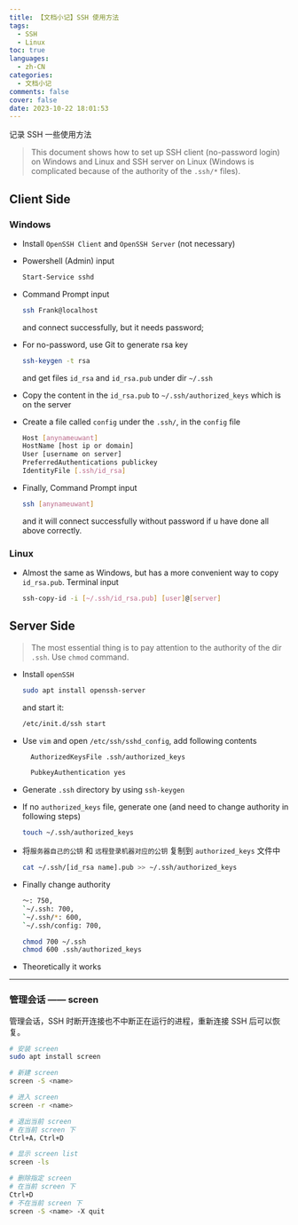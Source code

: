 ```yaml
---
title: 【文档小记】SSH 使用方法
tags:
  - SSH
  - Linux
toc: true
languages:
  - zh-CN
categories:
  - 文档小记
comments: false
cover: false
date: 2023-10-22 18:01:53
---
```


记录 SSH 一些使用方法

<!-- more -->

> This document shows how to set up SSH client (no-password login) on Windows and Linux and SSH server on Linux (Windows is complicated because of the authority of the `.ssh/*` files).  

## Client Side

### Windows

* Install `OpenSSH Client` and `OpenSSH Server` (not necessary)  

* Powershell (Admin) input   
  ```bash
  Start-Service sshd
  ```

* Command Prompt input   
  ```bash
  ssh Frank@localhost
  ```
  and connect successfully, but it needs password;

* For no-password, use Git to generate rsa key  
  ```bash
  ssh-keygen -t rsa
  ```
  and get files `id_rsa` and `id_rsa.pub` under dir `~/.ssh`

* Copy the content in the `id_rsa.pub` to  `~/.ssh/authorized_keys` which is on the server

* Create a file called `config` under the `.ssh/`, in the `config` file  
  ```bash
  Host [anynameuwant]
  HostName [host ip or domain]
  User [username on server]
  PreferredAuthentications publickey
  IdentityFile [.ssh/id_rsa]
  ```

* Finally, Command Prompt input  
  ```bash
  ssh [anynameuwant]
  ```
  and it will connect successfully without password if u have done all above correctly.  


### Linux
* Almost the same as Windows, but has a more convenient way to copy `id_rsa.pub`. Terminal input  
  ```bash
  ssh-copy-id -i [~/.ssh/id_rsa.pub] [user]@[server]
  ```


## Server Side
> The most essential thing is to pay attention to the authority of the dir `.ssh`. Use `chmod` command.

* Install `openSSH`  
  ```bash
  sudo apt install openssh-server
  ```
  and start it:  
  ```bash
  /etc/init.d/ssh start
  ```

* Use `vim` and open `/etc/ssh/sshd_config`, add following contents
  ```bash
    AuthorizedKeysFile .ssh/authorized_keys 
  
    PubkeyAuthentication yes
  ```

* Generate `.ssh` directory by using `ssh-keygen`

* If no `authorized_keys` file, generate one (and need to change authority in following steps)  
  ```bash
  touch ~/.ssh/authorized_keys
  ```

* 将`服务器自己的公钥` 和 `远程登录机器对应的公钥` 复制到 `authorized_keys` 文件中  
  ```bash
  cat ~/.ssh/[id_rsa name].pub >> ~/.ssh/authorized_keys
  ```

* Finally change authority  
  ```bash
  ～: 750,  
  `~/.ssh: 700,  
  `~/.ssh/*: 600,  
  `~/.ssh/config: 700,
  
  chmod 700 ~/.ssh
  chmod 600 .ssh/authorized_keys
  ```

* Theoretically it works


---

### 管理会话 —— screen

管理会话，SSH 时断开连接也不中断正在运行的进程，重新连接 SSH 后可以恢复。

  ```bash
  # 安装 screen
  sudo apt install screen

  # 新建 screen
  screen -S <name>
  
  # 进入 screen
  screen -r <name>
  
  # 退出当前 screen
  # 在当前 screen 下
  Ctrl+A，Ctrl+D  
  
  # 显示 screen list
  ​​​​​​​screen -ls
  
  # 删除指定 screen
  # 在当前 screen 下
  Ctrl+D
  # 不在当前 screen 下
  ​​​​​​​screen -S <name> -X quit
  ```